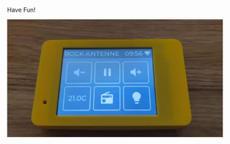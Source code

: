 Have Fun!

[![Watch the video](https://github.com/JSP6668/ESPHome-CYD-room-control-device/blob/main/thumb.jpg)](https://raw.githubusercontent.com/username/repository/branch/path/to/video.mp4)
